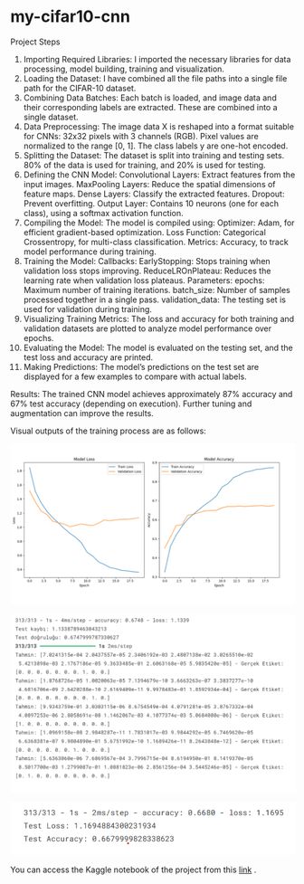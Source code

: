 # my-cifar10-cnn

Project Steps
1. Importing Required Libraries:
   I imported the necessary libraries for data processing, model building, training and visualization.
2. Loading the Dataset:
   I have combined all the file paths into a single file path for the CIFAR-10 dataset.
3. Combining Data Batches:
   Each batch is loaded, and image data and their corresponding labels are extracted. These are combined into a single dataset.
4. Data Preprocessing:
   The image data X is reshaped into a format suitable for CNNs: 32x32 pixels with 3 channels (RGB).
   Pixel values are normalized to the range [0, 1].
   The class labels y are one-hot encoded.
5. Splitting the Dataset:
   The dataset is split into training and testing sets. 80% of the data is used for training, and 20% is used for testing.
6. Defining the CNN Model:
   Convolutional Layers: Extract features from the input images.
   MaxPooling Layers: Reduce the spatial dimensions of feature maps.
   Dense Layers: Classify the extracted features.
   Dropout: Prevent overfitting.
   Output Layer: Contains 10 neurons (one for each class), using a softmax activation function.
7. Compiling the Model:
   The model is compiled using:
    Optimizer: Adam, for efficient gradient-based optimization.
    Loss Function: Categorical Crossentropy, for multi-class classification.
    Metrics: Accuracy, to track model performance during training.
8. Training the Model:
   Callbacks:
    EarlyStopping: Stops training when validation loss stops improving.
    ReduceLROnPlateau: Reduces the learning rate when validation loss plateaus.
   Parameters:
    epochs: Maximum number of training iterations.
    batch_size: Number of samples processed together in a single pass.
    validation_data: The testing set is used for validation during training.
9. Visualizing Training Metrics:
    The loss and accuracy for both training and validation datasets are plotted to analyze model performance over epochs.
10. Evaluating the Model:
    The model is evaluated on the testing set, and the test loss and accuracy are printed.
11. Making Predictions:
    The model’s predictions on the test set are displayed for a few examples to compare with actual labels.

Results:
The trained CNN model achieves approximately 87% accuracy and 67% test accuracy (depending on execution). 
Further tuning and augmentation can improve the results.

Visual outputs of the training process are as follows:

![Training Graphs](train.png)


![Test Graphs](test1.png)


![Test Graphs](test2.png)


You can access the Kaggle notebook of the project from this [link](https://www.kaggle.com/code/hilalkk/cifar-10-cnn) .




